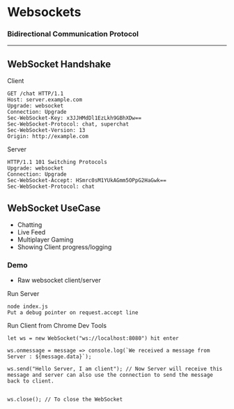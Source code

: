 # Websockets
### Bidirectional Communication Protocol 
---
## WebSocket Handshake

Client
```
GET /chat HTTP/1.1
Host: server.example.com
Upgrade: websocket
Connection: Upgrade
Sec-WebSocket-Key: x3JJHMdDl1EzLkh9GBhXDw==
Sec-WebSocket-Protocol: chat, superchat
Sec-WebSocket-Version: 13
Origin: http://example.com
```

Server
```
HTTP/1.1 101 Switching Protocols
Upgrade: websocket
Connection: Upgrade
Sec-WebSocket-Accept: HSmrc0sM1YUkAGmm5OPpG2HaGwk==
Sec-WebSocket-Protocol: chat
```

## WebSocket UseCase

- Chatting
- Live Feed
- Multiplayer Gaming
- Showing Client progress/logging

### Demo 
- Raw websocket client/server

Run Server
```
node index.js
Put a debug pointer on request.accept line
```

Run Client from Chrome Dev Tools
```
let ws = new WebSocket("ws://localhost:8080") hit enter

ws.onmessage = message => console.log(`We received a message from Server : ${message.data}`);

ws.send("Hello Server, I am client"); // Now Server will receive this message and server can also use the connection to send the message back to client.


ws.close(); // To close the WebSocket 
```